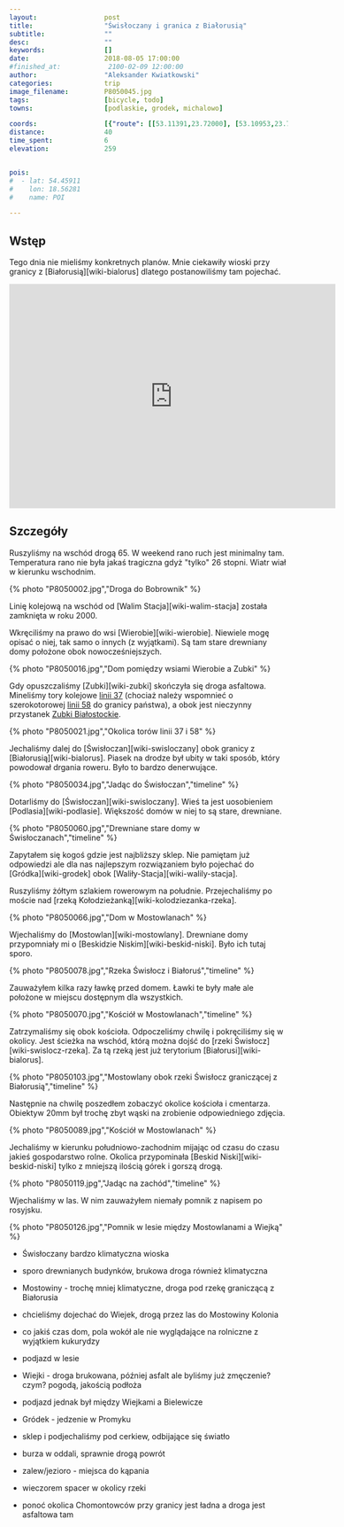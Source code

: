 ```yaml
---
layout:                 post
title:                  "Świsłoczany i granica z Białorusią"
subtitle:               ""
desc:                   ""
keywords:               []
date:                   2018-08-05 17:00:00
#finished_at:            2100-02-09 12:00:00
author:                 "Aleksander Kwiatkowski"
categories:             trip
image_filename:         P8050045.jpg
tags:                   [bicycle, todo]
towns:                  [podlaskie, grodek, michalowo]

coords:                 [{"route": [[53.11391,23.72000], [53.10953,23.72060], [53.11040,23.80377], [53.08891,23.82154], [53.07974,23.84600], [53.07788,23.86866], [53.06617,23.87991], [53.06628,23.88205], [53.05875,23.87493], [53.02629,23.82094], [53.03806,23.78111], [53.06674,23.72867], [53.08747,23.70035], [53.09556,23.66610], [53.09340,23.67529], [53.10942,23.69503], [53.10963,23.73511]], "type": "bicycle"}]
distance:               40
time_spent:             6
elevation:              259


pois:
#  - lat: 54.45911
#    lon: 18.56281
#    name: POI

---
```



## Wstęp

Tego dnia nie mieliśmy konkretnych planów. Mnie ciekawiły wioski przy granicy
z [Białorusią][wiki-bialorus] dlatego postanowiliśmy tam pojechać.

<iframe height='405' width='590' frameborder='0' allowtransparency='true' scrolling='no' src='https://www.strava.com/activities/1751568230/embed/2695c317a912b6f0957a406ed25c75a6a51c893f'></iframe>

## Szczegóły

Ruszyliśmy na wschód drogą 65. W weekend rano ruch jest minimalny tam.
Temperatura rano nie była jakaś tragiczna gdyż "tylko" 26 stopni. Wiatr
wiał w kierunku wschodnim.

{% photo "P8050002.jpg","Droga do Bobrownik" %}

Linię kolejową na wschód od [Walim Stacja][wiki-walim-stacja] została zamknięta
w roku 2000.

Wkręciliśmy na prawo do wsi [Wierobie][wiki-wierobie].
Niewiele mogę opisać o niej, tak samo o innych (z wyjątkami). Są tam stare
drewniany domy położone obok nowocześniejszych.

{% photo "P8050016.jpg","Dom pomiędzy wsiami Wierobie a Zubki" %}

Gdy opuszczaliśmy [Zubki][wiki-zubki] skończyła się droga asfaltowa.
Mineliśmy tory kolejowe [linii 37][wiki-linia-37] (chociaż należy wspomnieć
o szerokotorowej [linii 58][wiki-linia-58] do granicy państwa),
a obok jest nieczynny przystanek [Zubki Białostockie][wiki-zubki-bialostockie].

[wiki-linia-37]: https://pl.wikipedia.org/wiki/Linia_kolejowa_nr_37
[wiki-linia-58]: https://pl.wikipedia.org/wiki/Linia_kolejowa_nr_58
[wiki-zubki-bialostockie]: https://pl.wikipedia.org/wiki/Zubki_Bia%C5%82ostockie

{% photo "P8050021.jpg","Okolica torów linii 37 i 58" %}

Jechaliśmy dalej do [Świsłoczan][wiki-swisloczany] obok granicy
z [Białorusią][wiki-bialorus]. Piasek na drodze był ubity w taki sposób,
który powodował drgania roweru. Było to bardzo denerwujące.

{% photo "P8050034.jpg","Jadąc do Świsłoczan","timeline" %}

Dotarliśmy do [Świsłoczan][wiki-swisloczany]. Wieś ta jest uosobieniem
[Podlasia][wiki-podlasie]. Większość domów w niej to są stare, drewniane.

{% photo "P8050060.jpg","Drewniane stare domy w Świsłoczanach","timeline" %}

Zapytałem się kogoś gdzie jest najbliższy sklep. Nie pamiętam już odpowiedzi ale
dla nas najlepszym rozwiązaniem było pojechać do [Gródka][wiki-grodek] obok
[Waliły-Stacja][wiki-walily-stacja].

Ruszyliśmy żółtym szlakiem rowerowym na południe. Przejechaliśmy po moście
nad [rzeką Kołodzieżanką][wiki-kolodziezanka-rzeka].

{% photo "P8050066.jpg","Dom w Mostowlanach" %}

Wjechaliśmy do [Mostowlan][wiki-mostowlany]. Drewniane domy przypomniały mi
o [Beskidzie Niskim][wiki-beskid-niski]. Było ich tutaj sporo.

{% photo "P8050078.jpg","Rzeka Świsłocz i Białoruś","timeline" %}

Zauważyłem kilka razy ławkę przed domem. Ławki te były małe ale położone w
miejscu dostępnym dla wszystkich.

{% photo "P8050070.jpg","Kościół w Mostowlanach","timeline" %}

Zatrzymaliśmy się obok kościoła. Odpoczeliśmy chwilę i pokręciliśmy się w okolicy.
Jest ścieżka na wschód, którą można dojść do
[rzeki Świsłocz][wiki-swislocz-rzeka]. Za tą rzeką jest już terytorium
[Białorusi][wiki-bialorus].

{% photo "P8050103.jpg","Mostowlany obok rzeki Świsłocz graniczącej z Białorusią","timeline" %}

Następnie na chwilę poszedłem zobaczyć okolice kościoła i cmentarza.
Obiektyw 20mm był trochę zbyt wąski na zrobienie odpowiedniego zdjęcia.

{% photo "P8050089.jpg","Kościół w Mostowlanach" %}

Jechaliśmy w kierunku południowo-zachodnim mijając od czasu do czasu jakieś
gospodarstwo rolne. Okolica przypominała [Beskid Niski][wiki-beskid-niski] tylko
z mniejszą ilością górek i gorszą drogą.

{% photo "P8050119.jpg","Jadąc na zachód","timeline" %}

Wjechaliśmy w las. W nim zauważyłem niemały pomnik z napisem po rosyjsku.

{% photo "P8050126.jpg","Pomnik w lesie między Mostowlanami a Wiejką" %}

* Świsłoczany bardzo klimatyczna wioska
* sporo drewnianych budynków, brukowa droga również klimatyczna
* Mostowiny - trochę mniej klimatyczne, droga pod rzekę graniczącą z Białorusia
* chcieliśmy dojechać do Wiejek, drogą przez las do Mostowiny Kolonia
* co jakiś czas dom, pola wokół ale nie wyglądające na rolniczne z wyjątkiem kukurydzy
* podjazd w lesie
* Wiejki - droga brukowana, później asfalt ale byliśmy już zmęczenie? czym? pogodą, jakością podłoża
* podjazd jednak był między Wiejkami a Bielewicze
* Gródek - jedzenie w Promyku
* sklep i podjechaliśmy pod cerkiew, odbijające się światło
* burza w oddali, sprawnie drogą powrót
* zalew/jezioro - miejsca do kąpania
* wieczorem spacer w okolicy rzeki

* ponoć okolica Chomontowców przy granicy jest ładna a droga jest asfaltowa tam
